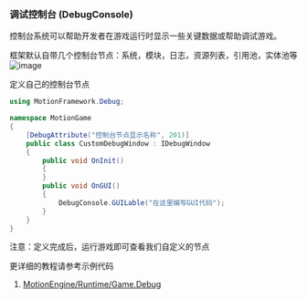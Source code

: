### 调试控制台 (DebugConsole)

控制台系统可以帮助开发者在游戏运行时显示一些关键数据或帮助调试游戏。

框架默认自带几个控制台节点：系统，模块，日志，资源列表，引用池，实体池等
![image](https://github.com/gmhevinci/MotionFramework/raw/master/Docs/Image/img2.png)  

定义自己的控制台节点  
```C#
using MotionFramework.Debug;

namespace MotionGame
{
	[DebugAttribute("控制台节点显示名称", 201)]
	public class CustomDebugWindow : IDebugWindow
	{
		public void OnInit()
		{
		}
		public void OnGUI()
		{
			DebugConsole.GUILable("在这里编写GUI代码");
		}
	}
}
```

注意：定义完成后，运行游戏即可查看我们自定义的节点

更详细的教程请参考示例代码
1. [MotionEngine/Runtime/Game.Debug](https://github.com/gmhevinci/MotionFramework/blob/master/Assets/MotionGame/Runtime/Game.Debug)